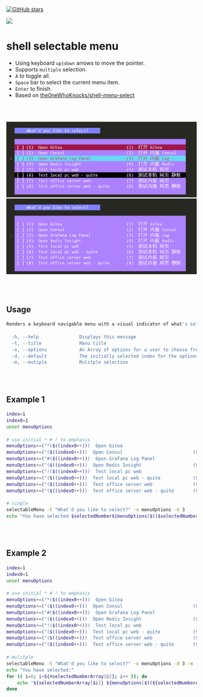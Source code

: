  [![GitHub stars](https://img.shields.io/github/stars/SenmiCloud/shell-selectable-menu.svg?style=social&label=Star&maxAge=2592000)](https://github.com/SenmiCloud/shell-selectable-menu)

<img src="https://avatars.githubusercontent.com/u/54386046?v=4" width="120"/>

# shell selectable menu
- Using keyboard `up|down` arrows to move the pointer.
- Supports `multiple` selection.
- `A` to toggle all.
- `Space` bar to select the current menu item.
- `Enter` to finish.
- Based on [the0neWhoKnocks/shell-menu-select](https://github.com/the0neWhoKnocks/shell-menu-select)

<br><br>


<img src="https://github.com/SenmiCloud/shell-selectable-menu/blob/main/assets/asset1.gif?raw=true"/>
<br>
<img src="https://github.com/SenmiCloud/shell-selectable-menu/blob/main/assets/asset2.gif?raw=true"/>

<br><br>

## Usage
```bash
Renders a keyboard navigable menu with a visual indicator of what's selected.

  -h, --help               Displays this message
  -t, --title              Menu title
  -o, --options            An Array of options for a user to choose from
  -d, --default            The initially selected index for the options
  -m, --mutiple            Mulitple selection
```

<br><br>

## Example 1
```bash
index=1
index0=1
unset menuOptions

# use initial * # ! to emphasis
menuOptions+=("*($((index0++)))  Open Gitea                           ($((index++)))  打开 Gitea")
menuOptions+=("($((index0++)))  Open Consul                          ($((index++)))  打开 内服 Consul")
menuOptions+=("#($((index0++)))  Open Grafana Log Panel               ($((index++)))  打开 内服 Log")
menuOptions+=("($((index0++)))  Open Redis Insight                   ($((index++)))  打开 内服 Redis")
menuOptions+=("!($((index0++)))  Test local pc web                    ($((index++)))  测试本机 网页")
menuOptions+=("($((index0++)))  Test local pc web - quite            ($((index++)))  测试本机 网页 静默")
menuOptions+=("($((index0++)))  Test office server web               ($((index++)))  测试内服 网页")
menuOptions+=("($((index0++)))  Test office server web - quite       ($((index++)))  测试内服 网页 静默")

# single
selectableMenu -t "What'd you like to select?" -o menuOptions -d 3
echo "You have selected $selectedNumber${menuOptions[$(($selectedNumber-1))]}"
```
<br><br>
## Example 2
```bash
index=1
index0=1
unset menuOptions

# use initial * # ! to emphasis
menuOptions+=("*($((index0++)))  Open Gitea                           ($((index++)))  打开 Gitea")
menuOptions+=("($((index0++)))  Open Consul                          ($((index++)))  打开 内服 Consul")
menuOptions+=("#($((index0++)))  Open Grafana Log Panel               ($((index++)))  打开 内服 Log")
menuOptions+=("($((index0++)))  Open Redis Insight                   ($((index++)))  打开 内服 Redis")
menuOptions+=("!($((index0++)))  Test local pc web                    ($((index++)))  测试本机 网页")
menuOptions+=("($((index0++)))  Test local pc web - quite            ($((index++)))  测试本机 网页 静默")
menuOptions+=("($((index0++)))  Test office server web               ($((index++)))  测试内服 网页")
menuOptions+=("($((index0++)))  Test office server web - quite       ($((index++)))  测试内服 网页 静默")

# mulitple
selectableMenu -t "What'd you like to select?" -o menuOptions -d 3 -m
echo "You have selected:"
for (( i=0; i<${#selectedNumberArray[@]}; i++ )); do
    echo "${selectedNumberArray[$i]} ${menuOptions[$((${selectedNumberArray[$i]}-1))]}"
done
```